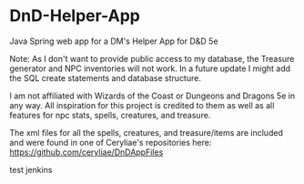 # DnD-Helper-App
Java Spring web app for a DM's Helper App for D&amp;D 5e

Note: As I don't want to provide public access to my database, the Treasure generator and NPC inventories will not work. In a future update I might add the SQL create statements and database structure.

I am not affiliated with Wizards of the Coast or Dungeons and Dragons 5e in any way. All inspiration for this project is credited to them as well as all features for npc stats, spells, creatures, and treasure.

The xml files for all the spells, creatures, and treasure/items are included and were found in one of Ceryliae's repositories here: https://github.com/ceryliae/DnDAppFiles


test jenkins
